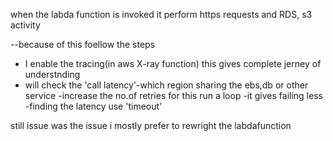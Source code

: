 when the labda function is invoked it perform https requests and RDS, s3 activity

--because of this foellow the steps
  - I enable the tracing(in aws X-ray function) this gives complete jerney of understnding
  - will check the 'call latency'-which region sharing the ebs,db or other service
  -increase the no.of retries for this run a loop -it gives failing less
  -finding the latency use 'timeout'

still issue was the issue i mostly prefer to rewright the labdafunction
